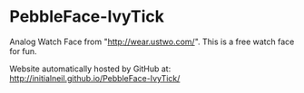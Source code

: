 # PebbleFace-IvyTick
Analog Watch Face from "http://wear.ustwo.com/". This is a free watch face for fun.

Website automatically hosted by GitHub at: http://initialneil.github.io/PebbleFace-IvyTick/



